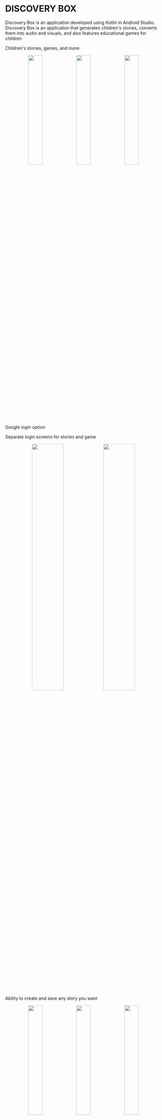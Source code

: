 # DISCOVERY BOX
Discovery Box is an application developed using Kotlin in Android Studio. Discovery Box is an application that generates children's stories, converts them into audio and visuals, and also features educational games for children

Children's stories, games, and more.
<p align="center">
  <img src="images/Screenshot_20250511-155550.png" width="30%" />
  <img src="images/Screenshot_20250511-160025.png" width="30%" />
  <img src="images/Screenshot_20250511-155558.png" width="30%" />
</p>


Google login option


Separate login screens for stories and game
<p align="center">
  <img src="images/Screenshot_20250511-155539.png" width="45%" />
  <img src="images/Screenshot_20250511-155307.png" width="45%" />

</p>

Ability to create and save any story you want
<p align="center">
  <img src="images/Screenshot_20250511-155952.png" width="30%" />
  <img src="images/Screenshot_20250511-155439.png" width="30%" />
  <img src="images/Screenshot_20250511-155429.png" width="30%" />
</p>


Save the story and listen to it again anytime you want
<p align="center">
  <img src="images/Screenshot_20250511-155457.png" width="30%" />
  <img src="images/Screenshot_20250511-155517.png" width="30%" />
<img src="images/Screenshot_20250511-155521.png" width="30%" />


</p>

4 different game options:

Colors

Words

Numbers

Matching

<p align="center">
  <img src="images/Screenshot_20250511-155313.png" width="45%" />

</p>

Matching and color game
<p align="center">
  <img src="images/Screenshot_20250511-155321.png" width="45%" />
  <img src="images/Screenshot_20250511-155337.png" width="45%" />

</p>

Words and number game
<p align="center">
  <img src="images/Screenshot_20250511-155419.png" width="45%" />
  <img src="images/Screenshot_20250511-155346.png" width="45%" />

</p>


## Features

Create your own story by customizing it as you wish

Access your saved story anytime

Google-based personalized account

2 different language options: Turkish and English

4 different games (Words, Colors, Matching, and Numbers)

Each game has its own unique structure


## Technologies Used

- **Kotlin:** A modern language for Android app development.
- **Retrofit:** An HTTP client used for making and receiving REST API calls.
- **Glide:** A library for loading and caching image content.
- **Jetpack Compose:** A modern, fully declarative UI toolkit for building native Android applications. It simplifies UI development by using Kotlin, making it easier to create and manage interfaces with less boilerplate code. Compose allows you to design UIs by defining components and their states in a more intuitive and flexible way compared to traditional XML-based UI development.
- **Coroutines:** A modern approach for asynchronous operations.
-  **OpenAI and Gemini API:** Used for generating content like stories, text-to-speech, and images.
- **Firebase Authentication:** Used for user login and registration.
- **LiveData:** A lifecycle-aware data holder used to observe data changes.
- **MVVM (Model-View-ViewModel):** A design pattern used for application architecture.








